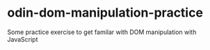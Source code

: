 # odin-dom-manipulation-practice
Some practice exercise to get familar with DOM manipulation with JavaScript
